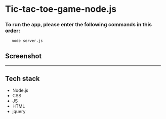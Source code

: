 # Tic-tac-toe-game-node.js


### To run the app, please enter the following commands in this order:

       node server.js
    


## Screenshot


------

## Tech stack
- Node.js
- CSS
- JS
- HTML
- jquery
